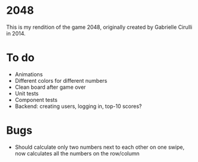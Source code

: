 # 2048

This is my rendition of the game 2048, originally created by Gabrielle Cirulli in 2014. 

# To do

- Animations
- Different colors for different numbers
- Clean board after game over
- Unit tests
- Component tests
- Backend: creating users, logging in, top-10 scores?

# Bugs

- Should calculate only two numbers next to each other on one swipe, now calculates all the numbers on the row/column
